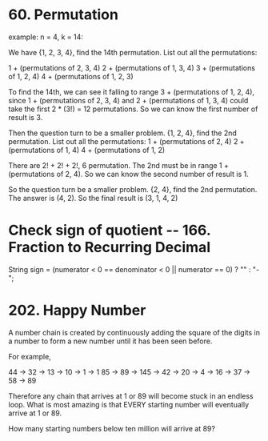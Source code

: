 # 60. Permutation
example:
n = 4, k = 14:

We have {1, 2, 3, 4}, find the 14th permutation.
List out all the permutations:

1 + (permutations of 2, 3, 4)
2 + (permutations of 1, 3, 4)
3 + (permutations of 1, 2, 4)
4 + (permutations of 1, 2, 3)

To find the 14th, we can see it falling to range 3 + (permutations of 1, 2, 4), since 1 + (permutations of 2, 3, 4) and 2 + (permutations of 1, 3, 4) could take the first 2 * (3!) = 12 permutations. So we can know the first number of result is 3.

Then the question turn to be a smaller problem.
{1, 2, 4}, find the 2nd permutation.
List out all the permutations:
1 + (permutations of 2, 4)
2 + (permutations of 1, 4)
4 + (permutations of 1, 2)

There are 2! + 2! + 2!, 6 permutation. The 2nd must be in range 1 + (permutations of 2, 4). So we can know the second number of result is 1.

So the question turn be a smaller problem.
{2, 4}, find the 2nd permutation. The answer is (4, 2).
So the final result is (3, 1, 4, 2)

# Check sign of quotient -- 166. Fraction to Recurring Decimal
String sign = (numerator < 0 == denominator < 0 || numerator == 0) ? "" : "-";

# 202. Happy Number
A number chain is created by continuously adding the square of the digits in a number to form a new number until it has been seen before.

For example,

44 → 32 → 13 → 10 → 1 → 1
85 → 89 → 145 → 42 → 20 → 4 → 16 → 37 → 58 → 89

Therefore any chain that arrives at 1 or 89 will become stuck in an endless loop. What is most amazing is that EVERY starting number will eventually arrive at 1 or 89.

How many starting numbers below ten million will arrive at 89?
